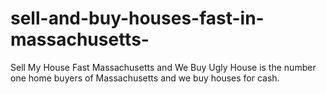 # sell-and-buy-houses-fast-in-massachusetts-
Sell My House Fast Massachusetts and We Buy Ugly House is the number one home buyers of Massachusetts and we buy houses for cash. 
